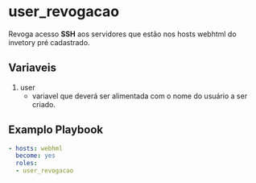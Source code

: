 user_revogacao
==============

Revoga acesso **SSH** aos servidores que estão nos hosts webhtml do invetory pré cadastrado.

Variaveis
---------

1. user
   - variavel que deverá ser alimentada com o nome do usuário a ser criado.

Examplo Playbook
----------------

~~~yml
- hosts: webhml
  become: yes
  roles:
  - user_revogacao
~~~
